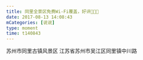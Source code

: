 ```yaml
---
title: 同里全景区免费Wi-Fi覆盖，好评👏👏👏
date: 2017-08-13 14:08:43
mCategories: [说说]
type: moment
time: t140843
---
```


<div id="pics-20170813140843"></div>

<script src="/lib/moment/pics.js"></script>
<script>
var data = [
    {"link": "2017-08-13_135159.mov", "type": "video"},
    {"link": "2017-08-13_000000.png", "type": "shuoshuo"}
];
picsRender(data, "pics-20170813140843");
</script>

苏州市同里古镇风景区
江苏省苏州市吴江区同里镇中川路
